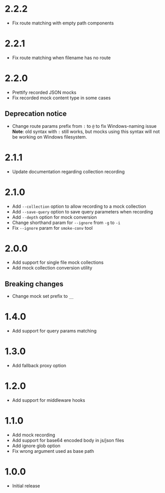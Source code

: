 # 2.2.2
- Fix route matching with empty path components

# 2.2.1
- Fix route matching when filename has no route

# 2.2.0
- Prettify recorded JSON mocks
- Fix recorded mock content type in some cases

## Deprecation notice
- Change route params prefix from `:` to `@` to fix Windows-naming issue
  **Note**: old syntax with `:` still works, but mocks using this syntax will
  not be working on Windows filesystem.

# 2.1.1
- Update documentation regarding collection recording

# 2.1.0
- Add `--collection` option to allow recording to a mock collection
- Add `--save-query` option to save query parameters when recording
- Add `--depth` option for mock conversion
- Change shorthand param for `--ignore` from `-g` to `-i`
- Fix `--ignore` param for `smoke-conv` tool

# 2.0.0
- Add support for single file mock collections
- Add mock collection conversion utility

## Breaking changes
- Change mock set prefix to `__`

# 1.4.0
- Add support for query params matching

# 1.3.0
- Add fallback proxy option

# 1.2.0
- Add support for middleware hooks

# 1.1.0
- Add mock recording
- Add support for base64 encoded body in js/json files
- Add ignore glob option
- Fix wrong argument used as base path

# 1.0.0
- Initial release
